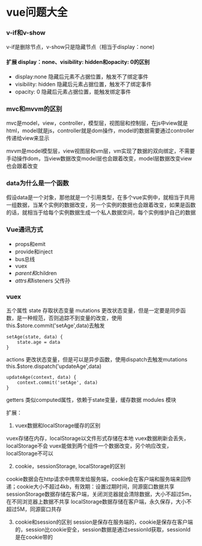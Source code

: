 # vue问题大全

### v-if和v-show

v-if是删除节点，v-show只是隐藏节点（相当于display：none)

####  扩展 display：none、visibility: hidden和opacity: 0的区别

- display:none 隐藏后元素不占据位置，触发不了绑定事件
- visibility: hidden 隐藏后元素占据位置，触发不了绑定事件
- opacity: 0 隐藏后元素占据位置，能触发绑定事件

### mvc和mvvm的区别

mvc是model，view，controller，模型层，视图层和控制层，在js中view就是html，model就是js，controller就是dom操作，model的数据需要通过controller传递给view来显示

mvvm是model模型层，view视图层和vm层，vm实现了数据的双向绑定，不需要手动操作dom，当view数据改变model层也会跟着改变，model层数据改变view也会跟着改变

### data为什么是一个函数

假设data是一个对象，那他就是一个引用类型，在多个vue实例中，就相当于共用一组数据，当某个实例的数据改变，另一个实例的数据也会跟着改变，如果是函数的话，就相当于给每个实例数据生成一个私人数据空间，每个实例维护自己的数据

### Vue通讯方式
- props和emit
- provide和inject
- bus总线
- vuex
- $parent和$children
- $attrs和$listeners 父传孙

### vuex

五个属性
state 存取状态变量
mutations  更改状态变量，但是一定要是同步函数，是一种规范，否则追踪不到变量的改变，使用this.$store.commit('setAge',data)去触发
```
setAge(state, data) {
    state.age = data
}
```
actions    更改状态变量，但是可以是异步函数，使用dispatch去触发mutations   this.$store.dispatch('updateAge',data)  
```
updateAge(context, data) {
    context.commit('setAge', data)
}
```
getters 类似computed属性，依赖于state变量，缓存数据
modules 模块

扩展：
1. vuex数据和localStorage缓存的区别

vuex存储在内存，localStorage以文件形式存储在本地
vuex数据刷新会丢失，localStorage不会
vuex能做到两个组件一个数据改变，另个响应改变，localStorage不可以

2. cookie，sessionStorage, localStorage的区别

cookie数据会在http请求中携带发给服务端，cookie会在客户端和服务端来回传递；cookie大小不超过4kb，有效期：设置过期时间，同源窗口数据共享
sessionStorage数据存储在客户端，关闭浏览器就会清除数据，大小不超过5m，在不同浏览器上数据不共享
localStorage数据存储在客户端，永久保存，大小不超过5M，同源窗口共存

3. cookie和session的区别
session是保存在服务端的，cookie是保存在客户端的，session比cookie安全，session数据是通过sessionId获取，sessionId是在cookie带的




